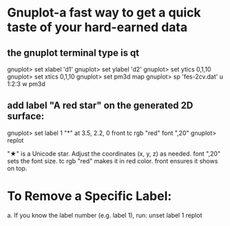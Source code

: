 # Gnuplot-a fast way to get a quick taste of your hard-earned data
## the gnuplot terminal type is qt

gnuplot> set xlabel 'd1'
gnuplot> set ylabel 'd2'
gnuplot> set ytics 0,1,10
gnuplot> set xtics 0,1,10
gnuplot> set pm3d map
gnuplot> sp 'fes-2cv.dat' u 1:2:3 w pm3d
## add label "A red star" on the generated 2D surface:
gnuplot> set label 1 "*" at 3.5, 2.2, 0 front tc rgb "red" font ",20"
gnuplot> replot

"★" is a Unicode star.
Adjust the coordinates (x, y, z) as needed.
font ",20" sets the font size.
tc rgb "red" makes it in red color.
front ensures it shows on top.

# To Remove a Specific Label:

a. If you know the label number (e.g. label 1), run:
unset label 1
replot



